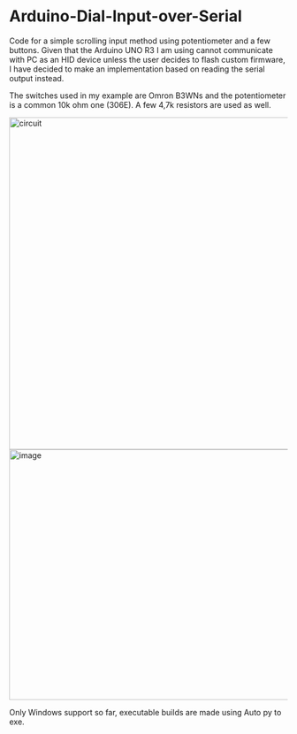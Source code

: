 # Arduino-Dial-Input-over-Serial
Code for a simple scrolling input method using potentiometer and a few buttons. Given that the Arduino UNO R3 I am using cannot communicate with PC as an HID device unless the user decides to flash custom firmware, I have decided to make an implementation based on reading the serial output instead.

The switches used in my example are Omron B3WNs and the potentiometer is a common 10k ohm one (306E). A few 4,7k resistors are used as well.

<img width="1272" height="601" alt="circuit" src="https://github.com/user-attachments/assets/03855a34-4778-40aa-a04d-c2036dd9fc1b" />

<img width="696" height="453" alt="image" src="https://github.com/user-attachments/assets/3c154c02-0140-45f7-8d87-53a98468e5f9" />

Only Windows support so far, executable builds are made using Auto py to exe.

